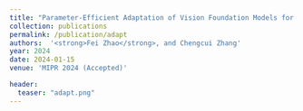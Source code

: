 ```yaml
---
title: "Parameter-Efficient Adaptation of Vision Foundation Models for Building Damage Evaluation"
collection: publications
permalink: /publication/adapt
authors:  '<strong>Fei Zhao</strong>, and Chengcui Zhang'
year: 2024
date: 2024-01-15  
venue: 'MIPR 2024 (Accepted)'

header:
  teaser: "adapt.png"
---
```



